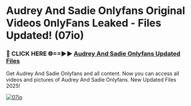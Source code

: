# Audrey And Sadie Onlyfans Original Videos 0nlyFans Leaked - Files Updated! (07io)

<h3>🔴 CLICK HERE 🌐==►► <a href="https://tinyurl.com/2jnfzry5" rel="nofollow">Audrey And Sadie Onlyfans Updated Files</a></h3>

Get Audrey And Sadie Onlyfans and all content. Now you can access all videos and pictures of Audrey And Sadie Onlyfans. New Updated Files 2025!

[![07io](https://i.imgur.com/GyGTBgg.gif)](https://tinyurl.com/2jnfzry5)
